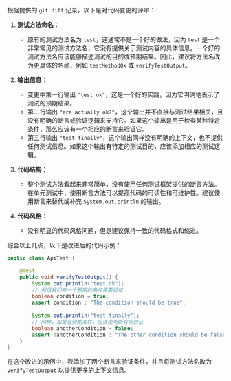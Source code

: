 根据提供的 `git diff` 记录，以下是对代码变更的评审：

1. **测试方法命名**：
   - 原有的测试方法名为 `test`，这通常不是一个好的做法，因为 `test` 是一个非常常见的测试方法名，它没有提供关于测试内容的具体信息。一个好的测试方法名应该能够描述测试的目的或预期结果。因此，建议将方法名改为更具体的名称，例如 `testMethodOk` 或 `verifyTestOutput`。

2. **输出信息**：
   - 变更中第一行输出 `"test ok"`，这是一个好的实践，因为它明确地表示了测试的预期结果。
   - 第二行输出 `"are actually ok?"`，这个输出并不直接与测试结果相关，且没有明确的断言或验证逻辑来支持它。如果这个输出是用于检查某种特定条件，那么应该有一个相应的断言来验证它。
   - 第三行输出 `"test finally"`，这个输出同样没有明确的上下文，也不提供任何测试信息。如果这个输出有特定的测试目的，应该添加相应的测试逻辑。

3. **代码结构**：
   - 整个测试方法看起来非常简单，没有使用任何测试框架提供的断言方法。在单元测试中，使用断言方法可以提高代码的可读性和可维护性。建议使用断言来替代或补充 `System.out.println` 的输出。

4. **代码风格**：
   - 没有明显的代码风格问题，但是建议保持一致的代码格式和缩进。

综合以上几点，以下是改进后的代码示例：

```java
public class ApiTest {

    @Test
    public void verifyTestOutput() {
        System.out.println("test ok");
        // 假设我们有一个预期的条件需要验证
        boolean condition = true;
        assert condition : "The condition should be true";
        
        System.out.println("test finally");
        // 同样，如果有预期条件，应该使用断言来验证
        boolean anotherCondition = false;
        assert !anotherCondition : "The other condition should be false";
    }
}
```

在这个改进的示例中，我添加了两个断言来验证条件，并且将测试方法名改为 `verifyTestOutput` 以提供更多的上下文信息。